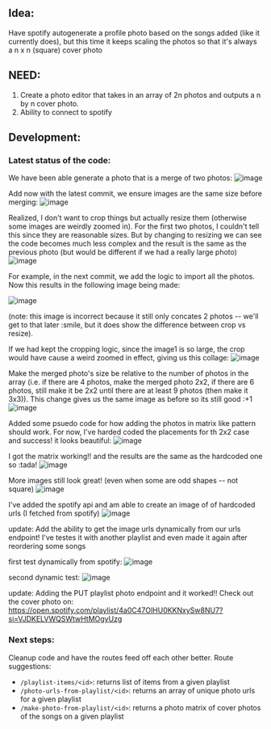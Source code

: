 ## Idea:
Have spotify autogenerate a profile photo based on the songs added (like it currently does), but this time it keeps scaling the photos so that it's always a n x n (square) cover photo

## NEED: 
1) Create a photo editor that takes in an array of 2n photos and outputs a n by n cover photo. 
2) Ability to connect to spotify 



## Development: 

### Latest status of the code: 

We have been able generate a photo that is a merge of two photos: 
![image](test-images/testMerge2&3.jpeg)

Add now with the latest commit, we ensure images are the same size before merging: 
![image](test-images/testMerge2&3-make-images-same-size.jpeg)

Realized, I don't want to crop things but actually resize them (otherwise some images are weirdly zoomed in). For the first two photos, I couldn't tell this since they are reasonable sizes. But by changing to resizing we can see the code becomes much less complex and the result is the same as the previous photo (but would be different if we had a really large photo)
![image](test-images/testMerge2&3-make-images-same-size-VIA-resize.jpeg)

For example, in the next commit, we add the logic to import all the photos. Now this results in the following image being made:

![image](test-images/testMergeALL-with-resize.jpeg)

(note: this image is incorrect because it still only concates 2 photos -- we'll get to that later :smile, but it does show the difference between crop vs resize). 

If we had kept the cropping logic, since the image1 is so large, the crop would have cause a weird zoomed in effect, giving us this collage: 
![image](test-images/testMergeALL-with-crop.jpeg)

Make the merged photo's size be relative to the number of photos in the array (i.e. if there are 4 photos, make the merged photo 2x2, if there are 6 photos, still make it be 2x2 until there are at least 9 photos (then make it 3x3)). This change gives us the same image as before so its still good :+1
![image](test-images/test-n-by-n-size.jpeg)

Added some psuedo code for how adding the photos in matrix like pattern should work. For now, I've harded coded the placements for th 2x2 case and success! it looks beautiful: 
![image](/test-images/test-hard-code-image-placement.jpeg) 

I got the matrix working!! and the results are the same as the hardcoded one so :tada! 
![image](test-images/test-make-matrix-placement.jpeg)

More images still look great! (even when some are odd shapes -- not square)
![image](test-images/test-make-matrix-with-more-photos.jpeg)

I've added the spotify api and am able to create an image of of hardcoded urls (I fetched from spotify)
![image](./test-images/spotify-test-1.jpeg)

update: 
Add the ability to get the image urls dynamically from our urls endpoint! I've testes it with another playlist and even made it again after reordering some songs

first test dynamically from spotify: 
![image](test-images/spotify-test-2.jpeg)

second dynamic test: 
![image](test-images/spotify-test-3.jpeg)


update: 
Adding the PUT playlist photo endpoint and it worked!! 
Check out the cover photo on: https://open.spotify.com/playlist/4a0C47OlHU0KKNxySw8NU7?si=VJDKELVWQSWtwHtMOgyUzg 

### Next steps: 
Cleanup code and have the routes feed off each other better. 
Route suggestions: 
* `/playlist-items/<id>`: returns list of items from a given playlist
* `/photo-urls-from-playlist/<id>`: returns an array of unique photo urls for a given playlist
* `/make-photo-from-playlist/<id>`: returns a photo matrix of cover photos of the songs on a given playlist